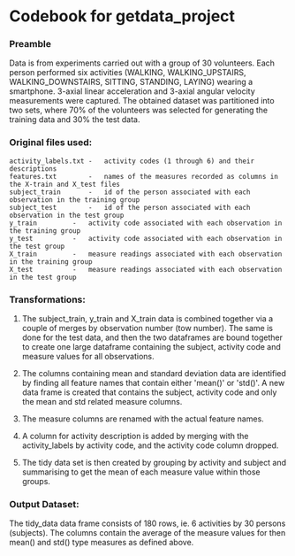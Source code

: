 # Codebook for getdata_project

### Preamble
Data is from experiments carried out with a group of 30 volunteers. Each person performed six activities (WALKING, WALKING_UPSTAIRS, WALKING_DOWNSTAIRS, SITTING, STANDING, LAYING) wearing a smartphone. 3-axial linear acceleration and 3-axial angular velocity measurements were captured. The obtained dataset was partitioned into two sets, where 70% of the volunteers was selected for generating the training data and 30% the test data.

### Original files used:
	activity_labels.txt	-	activity codes (1 through 6) and their descriptions
	features.txt		-	names of the measures recorded as columns in the X-train and X_test files
	subject_train		-	id of the person associated with each observation in the training group
	subject_test		-	id of the person associated with each observation in the test group
	y_train			-	activity code associated with each observation in the training group
	y_test			-	activity code associated with each observation in the test group
	X_train			-	measure readings associated with each observation in the training group
	X_test			-	measure readings associated with each observation in the test group

### Transformations:
1. The subject_train, y_train and X_train data is combined together via a couple of merges by observation number (tow number). The same is done for the test data, and then the two dataframes are bound together to create one large dataframe containing the subject, activity code and measure values for all observations.

2. The columns containing mean and standard deviation data are identified by finding all feature names that contain either 'mean()' or 'std()'. A new data frame is created that contains the subject, activity code and only the mean and std related measure columns.

3. The measure columns are renamed with the actual feature names.

4. A column for activity description is added by merging with the activity_labels by activity code, and the activity code column dropped.

5. The tidy data set is then created by grouping by activity and subject and summarising to get the mean of each measure value within those groups.

### Output Dataset:
The tidy_data data frame consists of 180 rows, ie. 6 activities by 30 persons (subjects). The columns contain the average of the measure values for then mean() and std() type measures as defined above.
